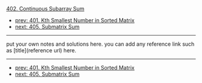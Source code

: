 [402. Continuous Subarray Sum](http://www.lintcode.com/problem/continuous-subarray-sum)

- [prev: 401. Kth Smallest Number in Sorted Matrix](401-kth-smallest-number-in-sorted-matrix.md)
- [next: 405. Submatrix Sum](405-submatrix-sum.md)

---

put your own notes and solutions here.
you can add any reference link such as [title](reference url) here.

---

- [prev: 401. Kth Smallest Number in Sorted Matrix](401-kth-smallest-number-in-sorted-matrix.md)
- [next: 405. Submatrix Sum](405-submatrix-sum.md)
